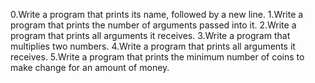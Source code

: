 0.Write a program that prints its name, followed by a new line.
1.Write a program that prints the number of arguments passed into it.
2.Write a program that prints all arguments it receives.
3.Write a program that multiplies two numbers.
4.Write a program that prints all arguments it receives.
5.Write a program that prints the minimum number of coins to make change for an amount of money.

